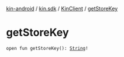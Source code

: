 [kin-android](../../index.md) / [kin.sdk](../index.md) / [KinClient](index.md) / [getStoreKey](./get-store-key.md)

# getStoreKey

`open fun getStoreKey(): `[`String`](https://kotlinlang.org/api/latest/jvm/stdlib/kotlin/-string/index.html)`!`